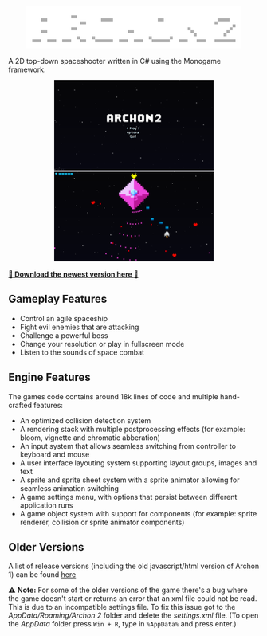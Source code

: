<p align="center">
  <img width="432" height="84" src="https://github.com/duzychri/Archon-2/blob/main/images/logo_large.png?raw=true">
</p>

A 2D top-down spaceshooter written in C# using the Monogame framework.

<p align="center">
  <img width="320" height="180" src="https://github.com/duzychri/Archon-2/blob/main/images/screenshot_1.png?raw=true">
  <img width="320" height="180" src="https://github.com/duzychri/Archon-2/blob/main/images/screenshot_2.png?raw=true">
</p>

**[:rocket: Download the newest version here :rocket:](https://github.com/duzychri/Archon-2/releases/latest "Archon 2 Release")**

## Gameplay Features

* Control an agile spaceship
* Fight evil enemies that are attacking
* Challenge a powerful boss
* Change your resolution or play in fullscreen mode
* Listen to the sounds of space combat

## Engine Features

The games code contains around 18k lines of code and multiple hand-crafted features:

* An optimized collision detection system
* A rendering stack with multiple postprocessing effects (for example: bloom, vignette and chromatic abberation)
* An input system that allows seamless switching from controller to keyboard and mouse
* A user interface layouting system supporting layout groups, images and text
* A sprite and sprite sheet system with a sprite animator allowing for seamless animation switching
* A game settings menu, with options that persist between different application runs
* A game object system with support for components (for example: sprite renderer, collision or sprite animator components)

## Older Versions

A list of release versions (including the old javascript/html version of Archon 1) can be found [here](https://github.com/duzychri/Archon-2/releases "Archon 2 Releases")

:warning: **Note:**
For some of the older versions of the game there's a bug where the game doesn't start or returns an error that an xml file could not be read. This is due to an incompatible settings file.
To fix this issue got to the _AppData/Roaming/Archon 2_ folder and delete the _settings.xml_ file. (To open the _AppData_ folder press `Win + R`, type in `%AppData%` and press enter.)
